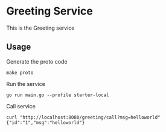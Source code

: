 # Greeting Service

This is the Greeting service

## Usage

Generate the proto code

```
make proto
```

Run the service

```
go run main.go --profile starter-local
```

Call service

```shell script
curl "http://localhost:8080/greeting/call?msg=helloworld"
{"id":"1","msg":"helloworld"}
```

